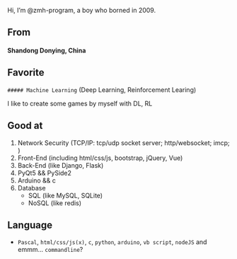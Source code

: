 Hi, I’m @zmh-program, a boy who borned in 2009.

## From
#### Shandong Donying, **China**
## Favorite
`##### Machine Learning` (Deep Learning, Reinforcement Learing)

I like to create some games by myself with DL, RL

## Good at
1. Network Security (TCP/IP: tcp/udp socket server; http/websocket; imcp; )
2. Front-End (including html/css/js, bootstrap, jQuery, Vue)
3. Back-End (like Django, Flask)
4. PyQt5 && PySide2
5. Arduino && c
6. Database
    - SQL (like MySQL, SQLite)
    - NoSQL (like redis)

## Language
- `Pascal`, `html/css/js(x)`, `c`, `python`, `arduino`, `vb script`, `nodeJS` and emmm... `commandline`?
